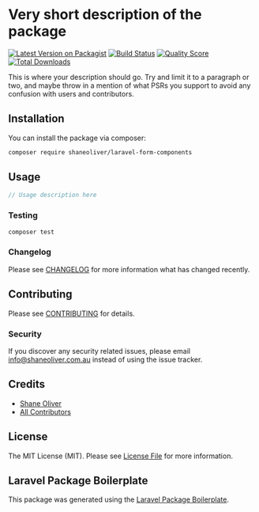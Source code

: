 # Very short description of the package

[![Latest Version on Packagist](https://img.shields.io/packagist/v/shaneoliver/laravel-form-components.svg?style=flat-square)](https://packagist.org/packages/shaneoliver/laravel-form-components)
[![Build Status](https://img.shields.io/travis/shaneoliver/laravel-form-components/master.svg?style=flat-square)](https://travis-ci.org/shaneoliver/laravel-form-components)
[![Quality Score](https://img.shields.io/scrutinizer/g/shaneoliver/laravel-form-components.svg?style=flat-square)](https://scrutinizer-ci.com/g/shaneoliver/laravel-form-components)
[![Total Downloads](https://img.shields.io/packagist/dt/shaneoliver/laravel-form-components.svg?style=flat-square)](https://packagist.org/packages/shaneoliver/laravel-form-components)

This is where your description should go. Try and limit it to a paragraph or two, and maybe throw in a mention of what PSRs you support to avoid any confusion with users and contributors.

## Installation

You can install the package via composer:

```bash
composer require shaneoliver/laravel-form-components
```

## Usage

``` php
// Usage description here
```

### Testing

``` bash
composer test
```

### Changelog

Please see [CHANGELOG](CHANGELOG.md) for more information what has changed recently.

## Contributing

Please see [CONTRIBUTING](CONTRIBUTING.md) for details.

### Security

If you discover any security related issues, please email info@shaneoliver.com.au instead of using the issue tracker.

## Credits

- [Shane Oliver](https://github.com/shaneoliver)
- [All Contributors](../../contributors)

## License

The MIT License (MIT). Please see [License File](LICENSE.md) for more information.

## Laravel Package Boilerplate

This package was generated using the [Laravel Package Boilerplate](https://laravelpackageboilerplate.com).